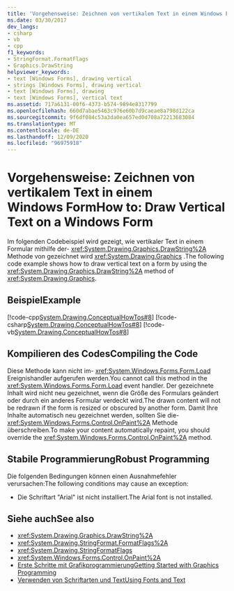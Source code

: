 ```yaml
---
title: 'Vorgehensweise: Zeichnen von vertikalem Text in einem Windows Form'
ms.date: 03/30/2017
dev_langs:
- csharp
- vb
- cpp
f1_keywords:
- StringFormat.FormatFlags
- Graphics.DrawString
helpviewer_keywords:
- text [Windows Forms], drawing vertical
- strings [Windows Forms], drawing vertical
- text [Windows Forms], drawing
- text [Windows Forms], vertical text
ms.assetid: 717a6131-00f6-4373-b574-9894e8317799
ms.openlocfilehash: 660d7abae5463c976e60b7d9caeae8a798d122ca
ms.sourcegitcommit: 9f6df084c53a3da0ea657ed0d708a72213683084
ms.translationtype: MT
ms.contentlocale: de-DE
ms.lasthandoff: 12/09/2020
ms.locfileid: "96975918"
---
```

# <a name="how-to-draw-vertical-text-on-a-windows-form"></a><span data-ttu-id="7e333-102">Vorgehensweise: Zeichnen von vertikalem Text in einem Windows Form</span><span class="sxs-lookup"><span data-stu-id="7e333-102">How to: Draw Vertical Text on a Windows Form</span></span>
<span data-ttu-id="7e333-103">Im folgenden Codebeispiel wird gezeigt, wie vertikaler Text in einem Formular mithilfe der- <xref:System.Drawing.Graphics.DrawString%2A> Methode von gezeichnet wird <xref:System.Drawing.Graphics> .</span><span class="sxs-lookup"><span data-stu-id="7e333-103">The following code example shows how to draw vertical text on a form by using the <xref:System.Drawing.Graphics.DrawString%2A> method of <xref:System.Drawing.Graphics>.</span></span>  
  
## <a name="example"></a><span data-ttu-id="7e333-104">Beispiel</span><span class="sxs-lookup"><span data-stu-id="7e333-104">Example</span></span>  
 [!code-cpp[System.Drawing.ConceptualHowTos#8](~/samples/snippets/cpp/VS_Snippets_Winforms/System.Drawing.ConceptualHowTos/cpp/form1.cpp#8)]
 [!code-csharp[System.Drawing.ConceptualHowTos#8](~/samples/snippets/csharp/VS_Snippets_Winforms/System.Drawing.ConceptualHowTos/CS/form1.cs#8)]
 [!code-vb[System.Drawing.ConceptualHowTos#8](~/samples/snippets/visualbasic/VS_Snippets_Winforms/System.Drawing.ConceptualHowTos/VB/form1.vb#8)]  
  
## <a name="compiling-the-code"></a><span data-ttu-id="7e333-105">Kompilieren des Codes</span><span class="sxs-lookup"><span data-stu-id="7e333-105">Compiling the Code</span></span>  
 <span data-ttu-id="7e333-106">Diese Methode kann nicht im- <xref:System.Windows.Forms.Form.Load> Ereignishandler aufgerufen werden.</span><span class="sxs-lookup"><span data-stu-id="7e333-106">You cannot call this method in the <xref:System.Windows.Forms.Form.Load> event handler.</span></span> <span data-ttu-id="7e333-107">Der gezeichnete Inhalt wird nicht neu gezeichnet, wenn die Größe des Formulars geändert oder durch ein anderes Formular verdeckt wird.</span><span class="sxs-lookup"><span data-stu-id="7e333-107">The drawn content will not be redrawn if the form is resized or obscured by another form.</span></span> <span data-ttu-id="7e333-108">Damit Ihre Inhalte automatisch neu gezeichnet werden, sollten Sie die- <xref:System.Windows.Forms.Control.OnPaint%2A> Methode überschreiben.</span><span class="sxs-lookup"><span data-stu-id="7e333-108">To make your content automatically repaint, you should override the <xref:System.Windows.Forms.Control.OnPaint%2A> method.</span></span>  
  
## <a name="robust-programming"></a><span data-ttu-id="7e333-109">Stabile Programmierung</span><span class="sxs-lookup"><span data-stu-id="7e333-109">Robust Programming</span></span>  
 <span data-ttu-id="7e333-110">Die folgenden Bedingungen können einen Ausnahmefehler verursachen:</span><span class="sxs-lookup"><span data-stu-id="7e333-110">The following conditions may cause an exception:</span></span>  
  
- <span data-ttu-id="7e333-111">Die Schriftart "Arial" ist nicht installiert.</span><span class="sxs-lookup"><span data-stu-id="7e333-111">The Arial font is not installed.</span></span>  
  
## <a name="see-also"></a><span data-ttu-id="7e333-112">Siehe auch</span><span class="sxs-lookup"><span data-stu-id="7e333-112">See also</span></span>

- <xref:System.Drawing.Graphics.DrawString%2A>
- <xref:System.Drawing.StringFormat.FormatFlags%2A>
- <xref:System.Drawing.StringFormatFlags>
- <xref:System.Windows.Forms.Control.OnPaint%2A>
- [<span data-ttu-id="7e333-113">Erste Schritte mit Grafikprogrammierung</span><span class="sxs-lookup"><span data-stu-id="7e333-113">Getting Started with Graphics Programming</span></span>](getting-started-with-graphics-programming.md)
- [<span data-ttu-id="7e333-114">Verwenden von Schriftarten und Text</span><span class="sxs-lookup"><span data-stu-id="7e333-114">Using Fonts and Text</span></span>](using-fonts-and-text.md)
